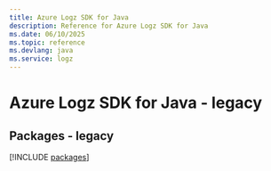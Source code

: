 ```yaml
---
title: Azure Logz SDK for Java
description: Reference for Azure Logz SDK for Java
ms.date: 06/10/2025
ms.topic: reference
ms.devlang: java
ms.service: logz
---
```

# Azure Logz SDK for Java - legacy
## Packages - legacy
[!INCLUDE [packages](logz-index.md)]